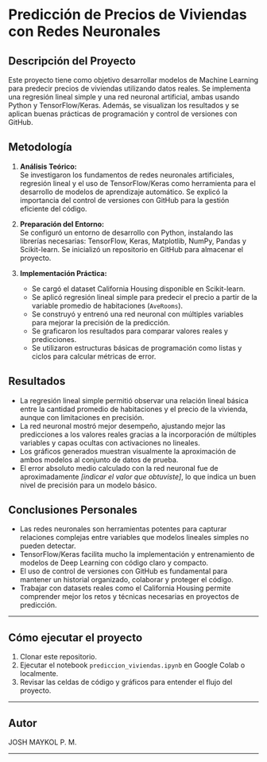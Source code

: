 # Predicción de Precios de Viviendas con Redes Neuronales

## Descripción del Proyecto

Este proyecto tiene como objetivo desarrollar modelos de Machine Learning para predecir precios de viviendas utilizando datos reales. Se implementa una regresión lineal simple y una red neuronal artificial, ambas usando Python y TensorFlow/Keras. Además, se visualizan los resultados y se aplican buenas prácticas de programación y control de versiones con GitHub.

## Metodología

1. **Análisis Teórico:**  
   Se investigaron los fundamentos de redes neuronales artificiales, regresión lineal y el uso de TensorFlow/Keras como herramienta para el desarrollo de modelos de aprendizaje automático. Se explicó la importancia del control de versiones con GitHub para la gestión eficiente del código.

2. **Preparación del Entorno:**  
   Se configuró un entorno de desarrollo con Python, instalando las librerías necesarias: TensorFlow, Keras, Matplotlib, NumPy, Pandas y Scikit-learn. Se inicializó un repositorio en GitHub para almacenar el proyecto.

3. **Implementación Práctica:**  
   - Se cargó el dataset California Housing disponible en Scikit-learn.  
   - Se aplicó regresión lineal simple para predecir el precio a partir de la variable promedio de habitaciones (`AveRooms`).  
   - Se construyó y entrenó una red neuronal con múltiples variables para mejorar la precisión de la predicción.  
   - Se graficaron los resultados para comparar valores reales y predicciones.  
   - Se utilizaron estructuras básicas de programación como listas y ciclos para calcular métricas de error.

## Resultados

- La regresión lineal simple permitió observar una relación lineal básica entre la cantidad promedio de habitaciones y el precio de la vivienda, aunque con limitaciones en precisión.  
- La red neuronal mostró mejor desempeño, ajustando mejor las predicciones a los valores reales gracias a la incorporación de múltiples variables y capas ocultas con activaciones no lineales.  
- Los gráficos generados muestran visualmente la aproximación de ambos modelos al conjunto de datos de prueba.  
- El error absoluto medio calculado con la red neuronal fue de aproximadamente *[indicar el valor que obtuviste]*, lo que indica un buen nivel de precisión para un modelo básico.

## Conclusiones Personales

- Las redes neuronales son herramientas potentes para capturar relaciones complejas entre variables que modelos lineales simples no pueden detectar.  
- TensorFlow/Keras facilita mucho la implementación y entrenamiento de modelos de Deep Learning con código claro y compacto.  
- El uso de control de versiones con GitHub es fundamental para mantener un historial organizado, colaborar y proteger el código.  
- Trabajar con datasets reales como el California Housing permite comprender mejor los retos y técnicas necesarias en proyectos de predicción.

---

## Cómo ejecutar el proyecto

1. Clonar este repositorio.  
2. Ejecutar el notebook `prediccion_viviendas.ipynb` en Google Colab o localmente.  
3. Revisar las celdas de código y gráficos para entender el flujo del proyecto.

---

## Autor

JOSH MAYKOL P. M.

---

